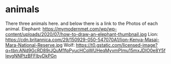 # animals
There three animals here.
and below there is a link to the Photos of each animal.
Elephant: https://mymodernmet.com/wp/wp-content/uploads/2020/07/how-to-draw-an-elephant-thumbnail.jpg
Lion: https://cdn.britannica.com/29/150929-050-547070A1/lion-Kenya-Masai-Mara-National-Reserve.jpg
Wolf: https://t0.gstatic.com/licensed-image?q=tbn:ANd9GcRD89rJQuM1fpPyucHCqWUHeqMyvmPImu15mxJDIO0e8Y5fleygNNPtzBFFlbyDkPGn
